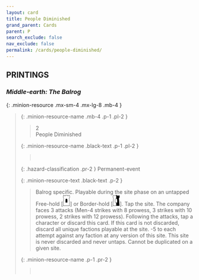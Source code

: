 ```yaml
---
layout: card
title: People Diminished
grand_parent: Cards
parent: P
search_exclude: false
nav_exclude: false
permalink: /cards/people-diminished/
---
```


## PRINTINGS


### _Middle-earth: The Balrog_

{: .minion-resource .mx-sm-4 .mx-lg-8 .mb-4 }
> {: .minion-resource-name .mb-4 .p-1 .pl-2 }
> > <div class="hazard-mp">2</div>
> > <div class="card-name">People Diminished</div>
>
> {: .minion-resource-name .black-text .p-1 .pl-2 }
> > &nbsp;
>
> {: .hazard-classification .pr-2 }
> Permanent-event
>
> {: .minion-resource-text .black-text .p-2 }
> > Balrog specific. Playable during the site phase on an untapped Free-hold \[![](/assets/images/free-hold.svg)] or Border-hold \[![](/assets/images/border-hold.svg)]. Tap the site. The company faces 3 attacks (Men-4 strikes with 8 prowess, 3 strikes with 10 prowess, 2 strikes with 12 prowess). Following the attacks, tap a character or discard this card. If this card is not discarded, discard all unique factions playable at the site. -5 to each attempt against any faction at any version of this site. This site is never discarded and never untaps. Cannot be duplicated on a given site. 
> 
> {: .minion-resource-name .p-1 .pr-2 }
> > <div class="card-shield"></div>
> > <div class="card-corruption-white">&nbsp;</div>

